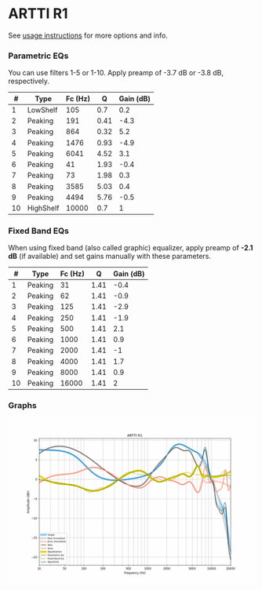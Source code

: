 # ARTTI R1
See [usage instructions](https://github.com/jaakkopasanen/AutoEq#usage) for more options and info.

### Parametric EQs
You can use filters 1-5 or 1-10. Apply preamp of -3.7 dB or -3.8 dB, respectively.

|   # | Type      |   Fc (Hz) |    Q |   Gain (dB) |
|-----|-----------|-----------|------|-------------|
|   1 | LowShelf  |       105 | 0.7  |         0.2 |
|   2 | Peaking   |       191 | 0.41 |        -4.3 |
|   3 | Peaking   |       864 | 0.32 |         5.2 |
|   4 | Peaking   |      1476 | 0.93 |        -4.9 |
|   5 | Peaking   |      6041 | 4.52 |         3.1 |
|   6 | Peaking   |        41 | 1.93 |        -0.4 |
|   7 | Peaking   |        73 | 1.98 |         0.3 |
|   8 | Peaking   |      3585 | 5.03 |         0.4 |
|   9 | Peaking   |      4494 | 5.76 |        -0.5 |
|  10 | HighShelf |     10000 | 0.7  |         1   |

### Fixed Band EQs
When using fixed band (also called graphic) equalizer, apply preamp of **-2.1 dB** (if available) and set gains manually with these parameters.

|   # | Type    |   Fc (Hz) |    Q |   Gain (dB) |
|-----|---------|-----------|------|-------------|
|   1 | Peaking |        31 | 1.41 |        -0.4 |
|   2 | Peaking |        62 | 1.41 |        -0.9 |
|   3 | Peaking |       125 | 1.41 |        -2.9 |
|   4 | Peaking |       250 | 1.41 |        -1.9 |
|   5 | Peaking |       500 | 1.41 |         2.1 |
|   6 | Peaking |      1000 | 1.41 |         0.9 |
|   7 | Peaking |      2000 | 1.41 |        -1   |
|   8 | Peaking |      4000 | 1.41 |         1.7 |
|   9 | Peaking |      8000 | 1.41 |         0.9 |
|  10 | Peaking |     16000 | 1.41 |         2   |

### Graphs
![](./ARTTI%20R1.png)
